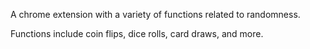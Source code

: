 A chrome extension with a variety of functions related to randomness.

Functions include coin flips, dice rolls, card draws, and more.